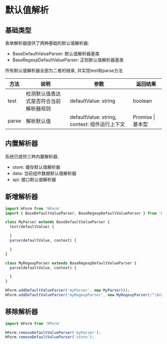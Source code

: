 # 默认值解析

## 基础类型

表单解析器提供了两种基础的默认值解析器:

- BaseDefaultValueParser: 默认值解析器基类
- BaseRegexpDefaultValueParser: 正则默认值解析器基类

所有默认值解析器全部为二者的继承, 并实现test和parse方法

<table>
  <thead>
    <tr>
      <th>方法</th>
      <th>说明</th>
      <th>参数</th>
      <th>返回结果</th>
    </tr>
  </thead>
  <tbody>
    <tr>
      <td>test</td>
      <td>检测默认值表达式是否符合当前解析器规则</td>
      <td>defaultValue: string</td>
      <td>boolean</td>
    </tr>
    <tr>
      <td>parse</td>
      <td>解析默认值</td>
      <td>defaultValue: string, context: 组件运行上下文</td>
      <td>Promise | 基本型</td>
    </tr>
  </tbody>
</table>

## 内置解析器

系统已提供三种内置解析器:

- store: 缓存默认值解析器
- data: 当前组件数据默认值解析器
- api: 接口默认值解析器

## 新增解析器

```js
import HForm from 'HForm'
import { BaseDefaultValueParser, BaseRegexpDefaultValueParser } from 'HForm/models'

class MyParser extends BaseDefaultValueParser {
  test(defaultValue) {

  }
  parse(defaultValue, context) {

  }
}

class MyRegexpParser extends BaseRegexpDefaultValueParser {
  parse(defaultValue, context) {

  }
}

HForm.addDefaultValueParser('myParser', new MyParser());
HForm.addDefaultValueParser('myRegexpParser', new MyRegexpParser(/^\$my.data$/));
```

## 移除解析器

```js
import HForm from 'HForm'

HForm.removeDefaultValueParser('myParser');
HForm.removeDefaultValueParser('store');
```